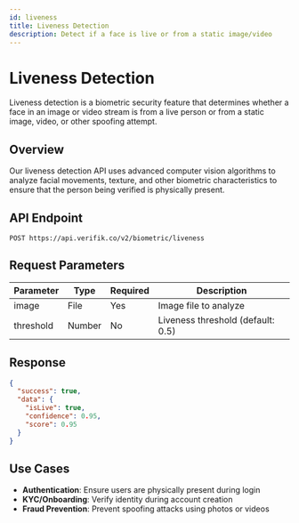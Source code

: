 ```yaml
---
id: liveness
title: Liveness Detection
description: Detect if a face is live or from a static image/video
---
```


# Liveness Detection

Liveness detection is a biometric security feature that determines whether a face in an image or video stream is from a live person or from a static image, video, or other spoofing attempt.

## Overview

Our liveness detection API uses advanced computer vision algorithms to analyze facial movements, texture, and other biometric characteristics to ensure that the person being verified is physically present.

## API Endpoint

```http
POST https://api.verifik.co/v2/biometric/liveness
```

## Request Parameters

| Parameter | Type   | Required | Description                    |
| --------- | ------ | -------- | ------------------------------ |
| image     | File   | Yes      | Image file to analyze          |
| threshold | Number | No       | Liveness threshold (default: 0.5) |

## Response

```json
{
  "success": true,
  "data": {
    "isLive": true,
    "confidence": 0.95,
    "score": 0.95
  }
}
```

## Use Cases

- **Authentication**: Ensure users are physically present during login
- **KYC/Onboarding**: Verify identity during account creation
- **Fraud Prevention**: Prevent spoofing attacks using photos or videos
